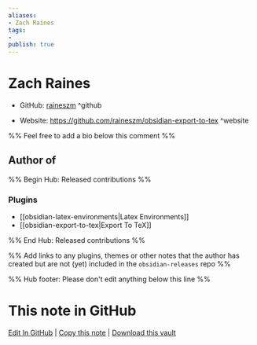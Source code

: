 ```yaml
---
aliases:
- Zach Raines
tags:
- 
publish: true
---
```


# Zach Raines

- GitHub: [raineszm](https://github.com/raineszm/) ^github
<!-- - Discord: `@` ^discord-->
- Website: <https://github.com/raineszm/obsidian-export-to-tex> ^website
<!-- - [[Publish sites|Publish site]]: ^publish-->

%% Feel free to add a bio below this comment %%


## Author of

%% Begin Hub: Released contributions %%
### Plugins
- [[obsidian-latex-environments|Latex Environments]]
- [[obsidian-export-to-tex|Export To TeX]]

%% End Hub: Released contributions %%

%% Add links to any plugins, themes or other notes that the author has created but are not (yet) included in the `obsidian-releases` repo %%

<!--
### Unlisted plugins
-->

<!--
### Others
-->

<!--
## Sponsor this author
-->

<!-- - [[GitHub sponsors]]: [Sponsor @raineszm on GitHub Sponsors](https://github.com/sponsors/raineszm) ^github-sponsor-->
<!-- - [[Buy me a coffee]]: <https://> ^buy-me-a-coffee-->
<!-- - [[PayPal]]: <https://> ^paypal-->
<!-- - [[Patreon]]: <https://> ^patreon-->

<!--
## Follow this author
-->

<!-- - [[YouTube Channels|On YouTube]]: <https://> ^youtube-->
<!-- - Twitter: <https://> ^twitter-->
<!-- - ... -->

%% Hub footer: Please don't edit anything below this line %%

# This note in GitHub

<span class="git-footer">[Edit In GitHub](https://github.dev/obsidian-community/obsidian-hub/blob/main/01%20-%20Community/People/raineszm.md "git-hub-edit-note") | [Copy this note](https://raw.githubusercontent.com/obsidian-community/obsidian-hub/main/01%20-%20Community/People/raineszm.md "git-hub-copy-note") | [Download this vault](https://github.com/obsidian-community/obsidian-hub/archive/refs/heads/main.zip "git-hub-download-vault") </span>
